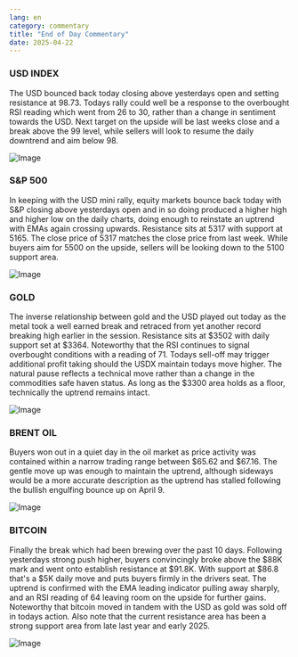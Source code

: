 ```yaml
---
lang: en
category: commentary
title: "End of Day Commentary"
date: 2025-04-22
---
```


### USD INDEX

The USD bounced back today closing above yesterdays open and setting resistance at 98.73. Todays rally could well be a response to the overbought RSI reading which went from 26 to 30, rather than a change in sentiment towards the USD. Next target on the upside will be last weeks close and a break above the 99 level, while sellers will look to resume the daily downtrend and aim below 98.    

![Image](https://markleighedu.github.io/img/Apr-2025/22-Apr-2025/usdindex.jpg)

### S&P 500

In keeping with the USD mini rally, equity markets bounce back today with S&P closing above yesterdays open and in so doing produced a higher high and higher low on the daily charts, doing enough to reinstate an uptrend with EMAs again crossing upwards. Resistance sits at 5317 with support at 5165. The close price of 5317 matches the close price from last week. While buyers aim for 5500 on the upside, sellers will be looking down to the 5100 support area.

![Image](https://markleighedu.github.io/img/Apr-2025/22-Apr-2025/sp500.jpg)

### GOLD

The inverse relationship between gold and the USD played out today as the metal took a well earned break and retraced from yet another record breaking high earlier in the session. Resistance sits at $3502 with daily support set at $3364. Noteworthy that the RSI continues to signal overbought conditions with a reading of 71. Todays sell-off may trigger additional profit taking should the USDX maintain todays move higher. The natural pause reflects a technical move rather than a change in the commodities safe haven status. As long as the $3300 area holds as a floor, technically the uptrend remains intact. 

![Image](https://markleighedu.github.io/img/Apr-2025/22-Apr-2025/gold.jpg)

### BRENT OIL

Buyers won out in a quiet day in the oil market as price activity was contained within a narrow trading range between $65.62 and $67.16. The gentle move up was enough to maintain the uptrend, although sideways would be a more accurate description as the uptrend has stalled following the bullish engulfing bounce up on April 9.

![Image](https://markleighedu.github.io/img/Apr-2025/22-Apr-2025/brentoil.jpg)

### BITCOIN

Finally the break which had been brewing over the past 10 days. Following yesterdays strong push higher, buyers convincingly broke above the $88K mark and went onto establish resistance at $91.8K. With support at $86.8 that's a $5K daily move and puts buyers firmly in the drivers seat. The uptrend is confirmed with the EMA leading indicator pulling away sharply, and an RSI reading of 64 leaving room on the upside for further gains. Noteworthy that bitcoin moved in tandem with the USD as gold was sold off in todays action. Also note that the current resistance area has been a strong support area from late last year and early 2025.

![Image](https://markleighedu.github.io/img/Apr-2025/22-Apr-2025/bitcoin.jpg)

